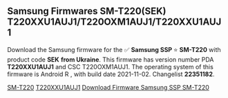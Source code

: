 <h2>Samsung Firmwares SM-T220(SEK) T220XXU1AUJ1/T220OXM1AUJ1/T220XXU1AUJ1</h2>
Download the Samsung firmware for the ✅ <strong>Samsung SSP </strong> ⭐ <strong>SM-T220</strong> with product code <strong>SEK</strong> <strong> from Ukraine</strong>. This firmware has version number PDA <strong>T220XXU1AUJ1</strong> and CSC T220OXM1AUJ1. The operating system of this firmware is Android R , with build date 2021-11-02. Changelist <strong>22351182</strong>.


[SM-T220](https://samfirm.shop/samsung/model/SM-T220)
[T220XXU1AUJ1](https://samfirm.shop/samsung/pda/T220XXU1AUJ1)
[Download Firmware Samsung SSP SM-T220](https://samfirm.shop/samsung/firmware/471117)
